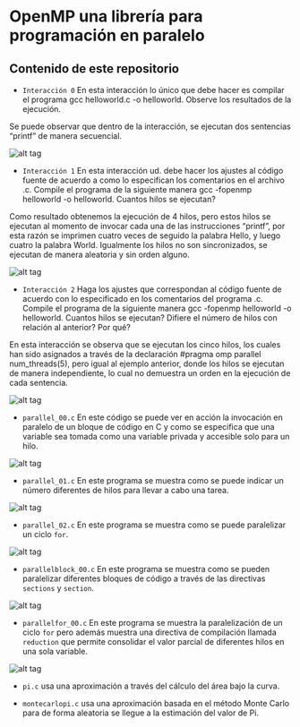 # OpenMP una librería para programación en paralelo

## Contenido de este repositorio

* `Interacción 0` En esta interacción lo único que debe hacer es compilar el programa gcc helloworld.c -o helloworld. Observe los resultados de la ejecución.

Se puede observar que dentro de la interacción, se ejecutan dos sentencias “printf” de manera secuencial.

![alt tag](https://docs.google.com/drawings/d/1b9V-RUUkrm7inGaBzJlgDl6nQ1vfEGqQi4OZsBuw7Bc/pub?w=483&h=100)
* `Interacción 1` En esta interacción ud. debe hacer los ajustes al código fuente de acuerdo a como lo especifican los comentarios en el archivo .c. Compile el programa de la siguiente manera gcc -fopenmp helloworld -o helloworld. Cuantos hilos se ejecutan?

Como resultado obtenemos la ejecución de 4 hilos, pero estos hilos se ejecutan al momento de invocar cada una de las instrucciones “printf”, por esta razón se imprimen cuatro veces de seguido la palabra Hello, y luego cuatro la palabra World. Igualmente los hilos no son sincronizados, se ejecutan de manera aleatoria y sin orden alguno.

![alt tag](https://docs.google.com/drawings/d/19o17_V6OU-BWtfY7xQ-Tn1CZlh2sr2vEZgihirmeD78/pub?w=547&h=100)
* `Interacción 2` Haga los ajustes que correspondan al código fuente de acuerdo con lo especificado en los comentarios del programa .c. Compile el programa de la siguiente manera gcc -fopenmp helloworld -o helloworld. Cuantos hilos se ejecutan? Difiere el número de hilos con relación al anterior? Por qué?

En esta interacción se observa que se ejecutan los cinco hilos, los cuales han sido asignados a través de la declaración #pragma omp parallel num_threads(5), pero igual al ejemplo anterior, donde los hilos se ejecutan de manera independiente, lo cual no demuestra un orden en la ejecución de cada sentencia.

![alt tag](https://docs.google.com/drawings/d/1KDilgPg1eJSmnekJpJUkiJt0ljBXOMFsD7HONGlfD8M/pub?w=551&h=113)
* `parallel_00.c` En este código se puede ver en acción la invocación en paralelo de un bloque de código en C y como se especifica que una variable sea tomada como una variable privada y accesible solo para un hilo.

![alt tag](https://docs.google.com/drawings/d/1IbiDCKWGthu1h49cYpYmvTMGxClWuG1V10Q0GsRmIjY/pub?w=557&h=100)
* `parallel_01.c` En este programa se muestra como se puede indicar un número diferentes de hilos para llevar a cabo una tarea.

![alt tag](https://docs.google.com/drawings/d/1bcZXRi2WJd3V3rSoQ0n4JGs6Q2JDpPfVGMut7ai7m7g/pub?w=557&h=155)
* `parallel_02.c` En este programa se muestra como se puede paralelizar un ciclo `for`.

![alt tag](https://docs.google.com/drawings/d/1SmBtOnjiMBlIRdOQ4gHEf-i_WO2LKNXWMv17Hkbl7TM/pub?w=425&h=248)
* `parallelblock_00.c` En este programa se muestra como se pueden paralelizar diferentes bloques de código a través de las directivas `sections` y `section`. 

![alt tag](https://docs.google.com/drawings/d/1sF6cHOugJy43ya58Tf_aePeWoq_BIIXMwx9eyRGI-mg/pub?w=443&h=346)
* `parallelfor_00.c` En este programa se muestra la paralelización de un ciclo `for` pero además muestra una directiva de compilación llamada `reduction` que permite consolidar el valor parcial de diferentes hilos en una sola variable.

![alt tag](https://docs.google.com/drawings/d/1JapPu900WMleyGw6JHrYNcy8q_33obbsUnrkajqNwac/pub?w=563&h=100)
* `pi.c` usa una aproximación a través del cálculo del área bajo la curva.

* `montecarlopi.c` usa una aproximación basada en el método Monte Carlo para de forma aleatoria se llegue a la estimación del valor de Pi.
